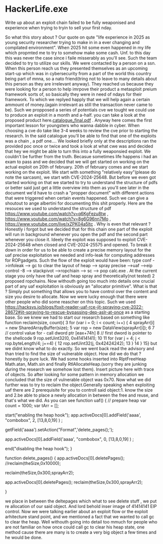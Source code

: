 # HackerLife.exe
Write up about an exploit  chain failed to be fully weaponised and experience when trying to tryin to sell your first nday.

So what this story about ? Our quote on qute "life experience in 2025 as young security researcher trying to make in in a ever changing and compilated environment". When 2025 hit some even happened in my life which propmted me to try to somehow make some cash. Unf. to this day this was never the case since i faile misserably as you'll see. Such the team decided to try to utilize our skills. We were contacted by a person on a ssn. When this person reach us they presented themselves as an upcoming start-up which was in cybersecurity from a part of the world this country being part of mnna, so a nato friend(tring not to leave to many details about this person as they are irrelevant anyway). They reached us because they were looking for a person to help imrpove their product a metasploit preium framework sorts of, so basically they were in need of ndays for their framework. To which we replyed happly that we will help again a certain ammount of money.(again irrelevant as still the transaction never came to be). Such we propposed a series of potentials cve we tought we could use to produce an exploit in a month and a-half. you can take a look at the proposed product here.[catalogue_final.pdf](https://github.com/user-attachments/files/19785140/catalogue_final.pdf) . Anyway here comes the first important lesson for youngsters who wanna dabble in cyber. When choosing a cve do take like 3-4 weeks to review the cve prior to starting the research. In the said catalogue you'll be able to find that one of the exploits was a chain , a pdf one.... We looked briefly only at the descriptions ran the provided poc once or twice and took a look at what cwe was and decided that hey we might be able to turn this into a fully weaponsied exploit. We couldn't be further from the truth.
Becasue sometimes life happens i had an exam to pass and we decided that we will get started on working on the actual exploit on 20th of february.
20th of february comes and we start working on the exploit. We start with something "relatively easy"(please do note the sarcasm), we start wtih CVE-2024-25648. But before we even got started working on that we started to try to understand the structure of pdfs or better said just get a little overview into them as you'll see later in the document we'd have to crash a "propper document" with different actions that were triggered when certain events happened. Such we can give a shoutout to ange albertini for documenting this shit properly. Here are the resouces we used to understand the structure of pdf https://www.youtube.com/watch?v=q6KgFezu8tw , https://www.youtube.com/watch?v=8g6G96nn7Mo , https://www.youtube.com/live/xZPK04a5ltc . Why is even that relevant ? Honestly i forgot but we decided that for this chain one part of the exploit will run in background whenever you open the pdf and the second part whenever you close it. Ideely the exploit was supposed to exploit CVE-2024-25648 when closed and CVE-2024-25575 and opened. To break it down in order for us to be able to create a precise memory layout for the uaf precise exploitation we needed and info-leak for computing addresses for ROPgadgets. Such the flow of the exploit would have been: type conf ->infoleak --> gc to clear the layout of heap --> spray precise -->uaf -->eip control -8 --> stackpivot -->ropchiain --> sc --> pop calc.exe . At the current stage you only have the uaf and heap spray  and theoretically(not tested) 2 proposed ropchains. Now withouth going too much into details one crucial part of any uaf exploitation is obviously an "allocator primitive". What is that ? Simply put something that allows you to have control over the content and size you desire to allocate. Now we were lucky enough that there were other people who did some reascher on this topic. Such we used https://hacksys.io/blogs/foxit-reader-uaf-rce-jit-spraying-cve-2022-28672#jit-spraying-to-rescue-bypassing-dep-aslr-at-once as a starting base. So we knew we had to start our research based on something like 
function reclaim(size, count){
3    for (var i = 0; i < count; i++) {
4        sprayArr[i] = new SharedArrayBuffer(size);
5        var rop = new DataView(sprayArr[i]);
6
7        // control value for - call dword ptr [eax+74h]
8        // first dword is pointer to the shellcode
9        rop.setUint32(0, 0x41414141);
10
11        for (var j = 4; j < rop.byteLength/4; j+=4) {
12            rop.setUint32(j, 0x42424242);
13        }
14    }
15} but we didnt know what to do exactly. So we went back read the advisory and than tried to find the size of vulnerable object. How did we do that ? honestly by pure luck. We had some hooks inserted into RlptFreeHeap Math.atan, Math.sin and finally RtlAllocateHeap.(sorry they are junking during the research we somehow lost them). Insert picture here with trace of objects. So after looking for some pattern in memory allocation we concluded that the size of vulnerable object was 0x70. Now what we did further was to try to reclaim the object.Generally speaking when exploiting uaf there are 2 prerequisite for you to controll said object:1. know the size and 2.be able to place a newly allocation in between the free and reuse, and that's what we did. As you can see 
function uaf() { 
  // prepare heap
  var count = 1000;
  var tArr = [];
  
  start("enabling the heap hook");
  app.activeDocs[0].addField('aaaa', "combobox", 2, [13,8,0,19] ) ;
  
  getField('aaaa').setAction("Format",'delete_pages();');
 
  app.activeDocs[0].addField('aaaa', "combobox", 0, [13,8,0,19] ) ;

  end("disabling the heap hook");
}

function delete_pages() {
  app.activeDocs[0].deletePages();
  //reclaim(theSize,0x10000);

  reclaim(theSize,0x300,sprayArr2);

  app.activeDocs[0].deletePages();
  reclaim(theSize,0x300,sprayArr2);

}

we place in between the deltepages which what to see delete stuff , we put re allocation of our said object. And lord behold inser image of 41414141 EIP control. Now we were talking earlier about an exploit flow or the exploit arhitecture stand point, and we mentioned a fact that we wanted to call gc to clear the heap. Well withouth going into detail too mmuch for people who are not familiar on how once could call gc to clear his heap state, one method cause there are many is to create a very big object a few times and he would be done.

